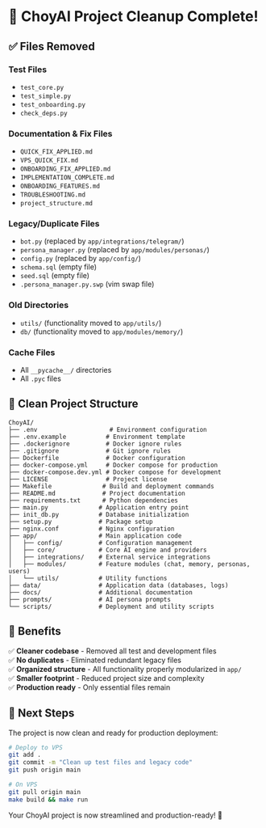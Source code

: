 # 🧹 ChoyAI Project Cleanup Complete!

## ✅ **Files Removed**

### **Test Files**
- `test_core.py`
- `test_simple.py` 
- `test_onboarding.py`
- `check_deps.py`

### **Documentation & Fix Files**
- `QUICK_FIX_APPLIED.md`
- `VPS_QUICK_FIX.md`
- `ONBOARDING_FIX_APPLIED.md`
- `IMPLEMENTATION_COMPLETE.md`
- `ONBOARDING_FEATURES.md`
- `TROUBLESHOOTING.md`
- `project_structure.md`

### **Legacy/Duplicate Files**
- `bot.py` (replaced by `app/integrations/telegram/`)
- `persona_manager.py` (replaced by `app/modules/personas/`)
- `config.py` (replaced by `app/config/`)
- `schema.sql` (empty file)
- `seed.sql` (empty file)
- `.persona_manager.py.swp` (vim swap file)

### **Old Directories**
- `utils/` (functionality moved to `app/utils/`)
- `db/` (functionality moved to `app/modules/memory/`)

### **Cache Files**
- All `__pycache__/` directories
- All `.pyc` files

## 📁 **Clean Project Structure**

```
ChoyAI/
├── .env                    # Environment configuration
├── .env.example           # Environment template
├── .dockerignore          # Docker ignore rules
├── .gitignore             # Git ignore rules
├── Dockerfile             # Docker configuration
├── docker-compose.yml     # Docker compose for production
├── docker-compose.dev.yml # Docker compose for development
├── LICENSE                # Project license
├── Makefile              # Build and deployment commands
├── README.md             # Project documentation
├── requirements.txt      # Python dependencies
├── main.py              # Application entry point
├── init_db.py           # Database initialization
├── setup.py             # Package setup
├── nginx.conf           # Nginx configuration
├── app/                 # Main application code
│   ├── config/          # Configuration management
│   ├── core/            # Core AI engine and providers
│   ├── integrations/    # External service integrations
│   ├── modules/         # Feature modules (chat, memory, personas, users)
│   └── utils/           # Utility functions
├── data/                # Application data (databases, logs)
├── docs/                # Additional documentation
├── prompts/             # AI persona prompts
└── scripts/             # Deployment and utility scripts
```

## 🎯 **Benefits**

✅ **Cleaner codebase** - Removed all test and development files  
✅ **No duplicates** - Eliminated redundant legacy files  
✅ **Organized structure** - All functionality properly modularized in `app/`  
✅ **Smaller footprint** - Reduced project size and complexity  
✅ **Production ready** - Only essential files remain  

## 🚀 **Next Steps**

The project is now clean and ready for production deployment:

```bash
# Deploy to VPS
git add .
git commit -m "Clean up test files and legacy code"
git push origin main

# On VPS
git pull origin main
make build && make run
```

Your ChoyAI project is now streamlined and production-ready! 🎉
